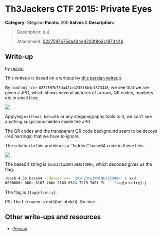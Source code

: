 # Th3Jackers CTF 2015: Private Eyes

**Category:** Stegano
**Points:** 200
**Solves** 8
**Description:**

> Description: é_é
>
> Attachment: [0227597b75da424e4233f8b3c1873446](0227597b75da424e4233f8b3c1873446)

## Write-up

by [polym](https://github.com/abpolym)

This writeup is based on a writeup by [this persian writeup](http://nevermore.blog.ir/post/th3jackers-2015-CTF-writeup).

By running `file 0227597b75da424e4233f8b3c1873446`, we see that we are given a JPG, which shows several pictures of arrows, QR codes, numbers etc in small tiles:

![](./0227597b75da424e4233f8b3c1873446)

Applying `exiftool`, `binwalk` or any steganography tools to it, we can't see anything suspicious hidden inside the JPG.

The QR codes and the transparent QR code background seem to be decoys (red herrings) that we have to ignore.

The solution to this problem is a ''hidden'' base64 code in these tiles:

![](tiles.png)

The base64 string is `ZmxhZ3tuIWNldHJ5fQ98=`, which decoded gives us the flag:

```bash
+bash-4.3$ base64 --decode <<< 'ZmxhZ3tuIWNldHJ5fQ98=' | xxd
0000000: 666c 6167 7b6e 2163 6574 7279 7d0f 7c    flag{n!cetry}.|
```

The flag is `flag{n!cetry}`.

PS: The file name is md5(hellobitch). So nice...

## Other write-ups and resources

* [Persian](http://nevermore.blog.ir/post/th3jackers-2015-CTF-writeup)
